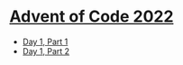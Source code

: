 # [Advent of Code 2022](https://adventofcode.com/2022)

- [Day 1, Part 1](./aoc1a/src/main.rs)
- [Day 1, Part 2](./aoc1b/src/main.rs)
